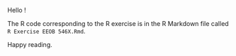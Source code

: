 Hello !

The R code corresponding to the R exercise is in the R Markdown file called ```R Exercise EEOB 546X.Rmd```.

Happy reading.